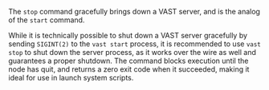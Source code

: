 The `stop` command gracefully brings down a VAST server, and is the analog of
the `start` command.

While it is technically possible to shut down a VAST server gracefully by
sending `SIGINT(2)` to the `vast start` process, it is recommended to use `vast
stop` to shut down the server process, as it works over the wire as well and
guarantees a proper shutdown. The command blocks execution until the node has
quit, and returns a zero exit code when it succeeded, making it ideal for use in
launch system scripts.
